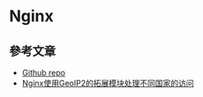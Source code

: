 # Nginx

## 參考文章
- [Github repo](https://github.com/leev/ngx_http_geoip2_module)
- [Nginx使用GeoIP2的拓展模块处理不同国家的访问](https://idoseek.com/1774)



